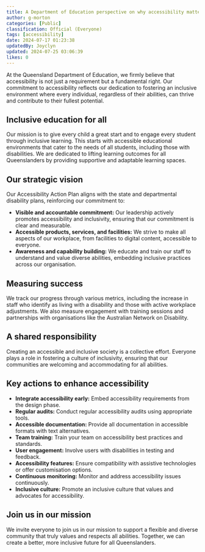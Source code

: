 ```yaml
---
title: A Department of Education perspective on why accessibility matters
author: g-morton
categories: [Public]
classification: Official (Everyone)
tags: [accessibility]
date: 2024-07-17 01:23:38 
updatedBy: Joyclyn
updated: 2024-07-25 03:06:39 
likes: 0
---
```


At the Queensland Department of Education, we firmly believe that accessibility is not just a requirement but a fundamental right. Our commitment to accessibility reflects our dedication to fostering an inclusive environment where every individual, regardless of their abilities, can thrive and contribute to their fullest potential.


## Inclusive education for all

Our mission is to give every child a great start and to engage every student through inclusive learning. This starts with accessible educational environments that cater to the needs of all students, including those with disabilities. We are dedicated to lifting learning outcomes for all Queenslanders by providing supportive and adaptable learning spaces.

## Our strategic vision

Our Accessibility Action Plan aligns with the state and departmental disability plans, reinforcing our commitment to:

* **Visible and accountable commitment:** Our leadership actively promotes accessibility and inclusivity, ensuring that our commitment is clear and measurable.
* **Accessible products, services, and facilities:** We strive to make all aspects of our workplace, from facilities to digital content, accessible to everyone.
* **Awareness and capability building:** We educate and train our staff to understand and value diverse abilities, embedding inclusive practices across our organisation.

## Measuring success
We track our progress through various metrics, including the increase in staff who identify as living with a disability and those with active workplace adjustments. We also measure engagement with training sessions and partnerships with organisations like the Australian Network on Disability.

## A shared responsibility
Creating an accessible and inclusive society is a collective effort. Everyone plays a role in fostering a culture of inclusivity, ensuring that our communities are welcoming and accommodating for all abilities.

## Key actions to enhance accessibility
* **Integrate accessibility early:** Embed accessibility requirements from the design phase.
* **Regular audits:** Conduct regular accessibility audits using appropriate tools.
* **Accessible documentation:** Provide all documentation in accessible formats with text alternatives.
* **Team training:** Train your team on accessibility best practices and standards.
* **User engagement:** Involve users with disabilities in testing and feedback.
* **Accessibility features:** Ensure compatibility with assistive technologies or offer customisation options.
* **Continuous monitoring:** Monitor and address accessibility issues continuously.
* **Inclusive culture:** Promote an inclusive culture that values and advocates for accessibility.

## Join us in our mission
We invite everyone to join us in our mission to support a flexible and diverse community that truly values and respects all abilities. Together, we can create a better, more inclusive future for all Queenslanders.